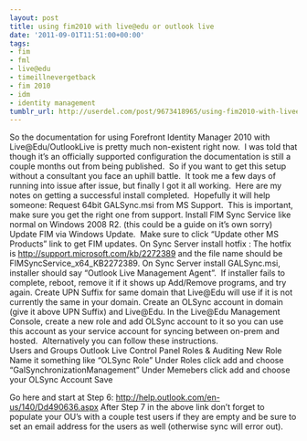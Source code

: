 ```yaml
---
layout: post
title: using fim2010 with live@edu or outlook live
date: '2011-09-01T11:51:00+00:00'
tags:
- fim
- fml
- live@edu
- timeillnevergetback
- fim 2010
- idm
- identity management
tumblr_url: http://userdel.com/post/9673418965/using-fim2010-with-liveedu-or-outlook-live
---
```

So the documentation for using Forefront Identity Manager 2010 with Live@Edu/OutlookLive is pretty much non-existent right now.  I was told that though it’s an officially supported configuration the documentation is still a couple months out from being published.  So if you want to get this setup without a consultant you face an uphill battle.  It took me a few days of running into issue after issue, but finally I got it all working.  Here are my notes on getting a successful install completed.  Hopefully it will help someone:
Request 64bit GALSync.msi      from MS Support.  This is important,      make sure you get the right one from support.
Install FIM Sync Service like      normal on Windows 2008 R2. (this could be a guide on it’s own sorry)
Update FIM via Windows      Update.  Make sure to click      “Update other MS Products” link to get FIM updates.
On Sync Server install hotfix      : The hotfix is http://support.microsoft.com/kb/2272389 and the file name should be      FIMSyncService_x64_KB2272389.
On Sync Server install      GALSync.msi, installer should say “Outlook Live Management      Agent”.  If installer fails to      complete, reboot, remove it if it shows up Add/Remove programs, and try      again.
Create UPN Suffix for same      domain that Live@Edu will use if it is not currently the same in your      domain.
Create an OLSync account in      domain (give it above UPN Suffix) and Live@Edu.
In the      Live@Edu Management Console, create a new role and add OLSync account to it so you can use this account as your service account for syncing between on-prem and hosted.  Alternatively you can follow these instructions.  
Users and Groups
Outlook Live Control Panel
Roles & Auditing
New Role
Name it something like “OLSync Role”
Under Roles click add and choose “GalSynchronizationManagement”
Under Memebers click add and choose your OLSync Account
Save

Go here and start at Step 6: http://help.outlook.com/en-us/140/Dd490636.aspx
After Step 7 in the above link don’t forget to      populate your OU’s with a couple test users if they are empty and be sure      to set an email address for the users as well (otherwise sync will error      out).
